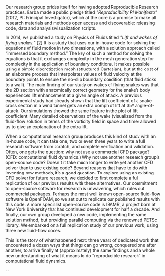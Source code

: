 Our research group prides itself for having adopted Reproducible Research practices. Barba made a public pledge  titled *"Reproducibility PI Manifesto"* (2012, PI: Principal Investigator), which at the core is a promise to make all research materials and methods open access and discoverable: releasing code, data and analysis/visualization scripts.

In 2014, we published a study on Physics of Fluids titled *"Lift and wakes of flying snakes."* [2] It is a study that uses our in-house code for solving the equations of fluid motion in two dimensions, with a solution approach called “immersed boundary method.” The key of such a method for solving the equations is that it exchanges complexity in the mesh generation step for complexity in the application of boundary conditions. It makes possible using a simple discretization mesh (structured Cartesian), but at the cost of an elaborate process that interpolates values of fluid velocity at the boundary points to ensure the no-slip boundary condition (that fluid sticks to a wall). The main finding of our study on wakes of flying snakes was that the 2D section with anatomically correct geometry for the snake’s body experiences lift enhancement at a given angle of attack. A previous experimental study had already shown that the lift coefficient of a snake cross section in a wind tunnel gets an extra oomph of lift at 35º angle-of-attack. Our simulations showed the same feature in the plot of lift coefficient. Many detailed observations of the wake (visualized from the fluid-flow solution in terms of the vorticity field in space and time) allowed us to give an explanation of the extra lift.

When a computational research group produces this kind of study with an in-house code, it can take one, two or even three years to write a full research software from scratch, and complete verification and validation. Often, one gets the question: why not use a commercial CFD package? (CFD: computational fluid dynamics.) Why not use another research group’s open-source code? Doesn't it take much longer to write yet another CFD solver than to use existing code? Beyond reasons that have to do with inventing new methods, it’s a good question. To explore using an existing CFD solver for future research, we decided to first complete a full replication of our previous results with these alternatives. Our commitment to open-source software for research is unwavering, which rules out commercial packages. Perhaps the most well known open-source fluid-flow software is OpenFOAM, so we set out to replicate our published results with this code. A more specialist open-source code is IBAMR, a project born at New York University that has continued development for half a decade. And finally, our own group developed a new code, implementing the same solution method, but providing parallel computing via the renowned PETSc library. We embarked on a full replication study of our previous work, using three new fluid-flow codes.

This is the story of what happened next: three years of dedicated work that encountered a dozen ways that things can go wrong, conquered one after another, to arrive finally at (approximately) the same findings and a whole new understanding of what it means to do “reproducible research” in computational fluid dynamics.

--